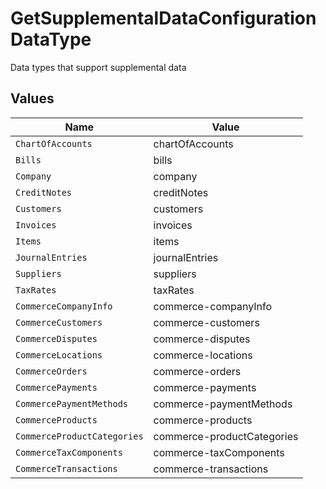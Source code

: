 # GetSupplementalDataConfigurationDataType

Data types that support supplemental data


## Values

| Name                        | Value                       |
| --------------------------- | --------------------------- |
| `ChartOfAccounts`           | chartOfAccounts             |
| `Bills`                     | bills                       |
| `Company`                   | company                     |
| `CreditNotes`               | creditNotes                 |
| `Customers`                 | customers                   |
| `Invoices`                  | invoices                    |
| `Items`                     | items                       |
| `JournalEntries`            | journalEntries              |
| `Suppliers`                 | suppliers                   |
| `TaxRates`                  | taxRates                    |
| `CommerceCompanyInfo`       | commerce-companyInfo        |
| `CommerceCustomers`         | commerce-customers          |
| `CommerceDisputes`          | commerce-disputes           |
| `CommerceLocations`         | commerce-locations          |
| `CommerceOrders`            | commerce-orders             |
| `CommercePayments`          | commerce-payments           |
| `CommercePaymentMethods`    | commerce-paymentMethods     |
| `CommerceProducts`          | commerce-products           |
| `CommerceProductCategories` | commerce-productCategories  |
| `CommerceTaxComponents`     | commerce-taxComponents      |
| `CommerceTransactions`      | commerce-transactions       |